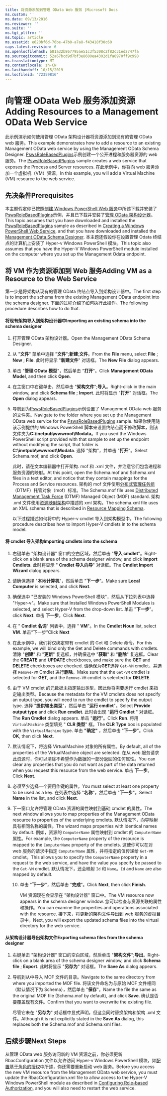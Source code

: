```yaml
---
title: 将资源添加到管理 OData Web 服务 |Microsoft Docs
ms.custom: ''
ms.date: 09/13/2016
ms.reviewer: ''
ms.suite: ''
ms.tgt_pltfrm: ''
ms.topic: article
ms.assetid: e620bf6d-76be-47b0-a7a8-f43418f30c60
caps.latest.revision: 6
ms.openlocfilehash: b81a32b867795ae51c3f5308c2f82c31ed2747fa
ms.sourcegitcommit: 52a67bcd9d7bf3e8600ea4302d1fa8970ff9c998
ms.translationtype: MT
ms.contentlocale: zh-CN
ms.lasthandoff: 10/15/2019
ms.locfileid: "72359816"
---
```

# <a name="adding-resources-to-a-management-odata-web-service"></a><span data-ttu-id="f6188-102">向管理 OData Web 服务添加资源</span><span class="sxs-lookup"><span data-stu-id="f6188-102">Adding Resources to a Management OData Web Service</span></span>

<span data-ttu-id="f6188-103">此示例演示如何使用管理 OData 架构设计器将资源添加到现有的管理 OData web 服务。</span><span class="sxs-lookup"><span data-stu-id="f6188-103">This example demonstrates how to add a resource to an existing Management OData web service by using the Management OData Schema Designer.</span></span> <span data-ttu-id="f6188-104">[PswsRoleBasedPlugins](https://code.msdn.microsoft.com:443/windowsdesktop/PswsRoleBasedPlugins-9c79b75a)示例创建一个公开进程和服务器资源的 web 服务。</span><span class="sxs-lookup"><span data-stu-id="f6188-104">The [PswsRoleBasedPlugins](https://code.msdn.microsoft.com:443/windowsdesktop/PswsRoleBasedPlugins-9c79b75a) sample creates a web service that exposes the Process and Server resources.</span></span> <span data-ttu-id="f6188-105">在此示例中，你将向 web 服务添加一个虚拟机（VM）资源。</span><span class="sxs-lookup"><span data-stu-id="f6188-105">In this example, you will add a Virtual Machine (VM) resource to the web service.</span></span>

## <a name="prerequisites"></a><span data-ttu-id="f6188-106">先决条件</span><span class="sxs-lookup"><span data-stu-id="f6188-106">Prerequisites</span></span>

<span data-ttu-id="f6188-107">本主题假定你已按照[创建 Windows PowerShell Web 服务](./creating-a-management-odata-web-service.md)中所述下载并安装了[PswsRoleBasedPlugins](https://code.msdn.microsoft.com:443/windowsdesktop/PswsRoleBasedPlugins-9c79b75a)示例，并且已下载并安装了[管理 OData 架构设计器](https://marketplace.visualstudio.com/items?itemName=jlisc0.ManagementODataSchemaDesigner)。</span><span class="sxs-lookup"><span data-stu-id="f6188-107">This topic assumes that you have downloaded and installed the [PswsRoleBasedPlugins](https://code.msdn.microsoft.com:443/windowsdesktop/PswsRoleBasedPlugins-9c79b75a) sample as described in [Creating a Windows PowerShell Web Service](./creating-a-management-odata-web-service.md), and that you have downloaded and installed the [Management OData Schema Designer](https://marketplace.visualstudio.com/items?itemName=jlisc0.ManagementODataSchemaDesigner).</span></span> <span data-ttu-id="f6188-108">本主题还假设你在设置管理 Odata 终结点的计算机上安装了 Hyper-v Windows PowerShell 模块。</span><span class="sxs-lookup"><span data-stu-id="f6188-108">This topic also assumes that you have the Hyper-V Windows PowerShell module installed on the computer where you set up the Management Odata endpoint.</span></span>

## <a name="adding-vm-as-a-resource-to-the-web-service"></a><span data-ttu-id="f6188-109">将 VM 作为资源添加到 Web 服务</span><span class="sxs-lookup"><span data-stu-id="f6188-109">Adding VM as a Resource to the Web Service</span></span>

<span data-ttu-id="f6188-110">第一步是将架构从现有的管理 OData 终结点导入到架构设计器中。</span><span class="sxs-lookup"><span data-stu-id="f6188-110">The first step is to import the schema from the existing Management OData endpoint into the schema designer.</span></span> <span data-ttu-id="f6188-111">下面的过程介绍了如何执行此操作。</span><span class="sxs-lookup"><span data-stu-id="f6188-111">The following procedure describes how to do that.</span></span>

#### <a name="importing-an-existing-schema-into-the-schema-designer"></a><span data-ttu-id="f6188-112">将现有架构导入到架构设计器中</span><span class="sxs-lookup"><span data-stu-id="f6188-112">Importing an existing schema into the schema designer</span></span>

1. <span data-ttu-id="f6188-113">打开管理 OData 架构设计器。</span><span class="sxs-lookup"><span data-stu-id="f6188-113">Open the Management OData Schema Designer.</span></span>

2. <span data-ttu-id="f6188-114">从 "**文件**" 菜单中选择 "**文件**";**新建**;**文件**。</span><span class="sxs-lookup"><span data-stu-id="f6188-114">From the **File** menu, select **File** ; **New** ; **File**.</span></span> <span data-ttu-id="f6188-115">此时将显示 "**新建文件**" 对话框。</span><span class="sxs-lookup"><span data-stu-id="f6188-115">The **New File** dialog appears.</span></span>

3. <span data-ttu-id="f6188-116">单击 "**管理 OData 模型**"，然后单击 "**打开**"。</span><span class="sxs-lookup"><span data-stu-id="f6188-116">Click **Management OData Model**, and then click **Open**.</span></span>

4. <span data-ttu-id="f6188-117">在主窗口中右键单击，然后单击 "**架构文件**";**导入**。</span><span class="sxs-lookup"><span data-stu-id="f6188-117">Right-click in the main window, and click **Schema file** ; **Import**.</span></span> <span data-ttu-id="f6188-118">此时将显示 "**打开**" 对话框。</span><span class="sxs-lookup"><span data-stu-id="f6188-118">The **Open** dialog appears.</span></span>

5. <span data-ttu-id="f6188-119">导航到为[PswsRoleBasedPlugins](https://code.msdn.microsoft.com:443/windowsdesktop/PswsRoleBasedPlugins-9c79b75a)示例设置了 Management OData web 服务的文件夹。</span><span class="sxs-lookup"><span data-stu-id="f6188-119">Navigate to the folder where you set up the Management OData web service for the [PswsRoleBasedPlugins](https://code.msdn.microsoft.com:443/windowsdesktop/PswsRoleBasedPlugins-9c79b75a) sample.</span></span> <span data-ttu-id="f6188-120">如果你使用随该示例提供的 Windows PowerShell 脚本来设置终结点而不修改脚本，则该文件夹为**C:\inetpub\wwwroot\Modata**。</span><span class="sxs-lookup"><span data-stu-id="f6188-120">If you used the Windows PowerShell script provided with that sample to set up the endpoint without modifying the script, that folder is **C:\inetpub\wwwroot\Modata**.</span></span> <span data-ttu-id="f6188-121">选择 "架构"，并单击 "**打开**"。</span><span class="sxs-lookup"><span data-stu-id="f6188-121">Select Schema.mof, and click **Open**.</span></span>

   <span data-ttu-id="f6188-122">此时，请在文本编辑器中打开架构. mof 和 .xml 文件，并注意它们包含进程和服务资源的映射。</span><span class="sxs-lookup"><span data-stu-id="f6188-122">At this point, open the Schema.mof and Schema.xml files in a text editor, and notice that they contain mappings for the Process and Service resources.</span></span> <span data-ttu-id="f6188-123">架构的 mof 文件使用[分布式管理任务组](https://www.dmtf.org/)（DTMF）托管对象（mof）标准。</span><span class="sxs-lookup"><span data-stu-id="f6188-123">The Schema.mof file uses [Distributed Management  Task Force](https://www.dmtf.org/) (DTMF) Managed Object (MOF) standard.</span></span> <span data-ttu-id="f6188-124">架构 .xml 文件使用[资源映射架构](./resource-mapping-schema.md)中描述的 xml 架构。</span><span class="sxs-lookup"><span data-stu-id="f6188-124">The schema.xml file uses an XML schema that is described in [Resource Mapping Schema](./resource-mapping-schema.md).</span></span>

   <span data-ttu-id="f6188-125">以下过程描述如何将中的 Hyper-v cmdlet 导入到架构模型中。</span><span class="sxs-lookup"><span data-stu-id="f6188-125">The following procedure describes how to import Hyper-V cmdlets in to the schema model.</span></span>

#### <a name="importing-cmdlets-into-the-schema"></a><span data-ttu-id="f6188-126">将 cmdlet 导入架构</span><span class="sxs-lookup"><span data-stu-id="f6188-126">Importing cmdlets into the schema</span></span>

1. <span data-ttu-id="f6188-127">右键单击 "架构设计器" 窗口的空白区域，然后单击 "**导入 cmdlet**"。</span><span class="sxs-lookup"><span data-stu-id="f6188-127">Right-click on a blank area of the schema designer window, and click **Import Cmdlets**.</span></span> <span data-ttu-id="f6188-128">此时将显示 " **Cmdlet 导入向导**" 对话框。</span><span class="sxs-lookup"><span data-stu-id="f6188-128">The **Cmdlet Import Wizard** dialog appears.</span></span>

2. <span data-ttu-id="f6188-129">请确保选择 "**本地计算机**"，然后单击 "**下一步**"。</span><span class="sxs-lookup"><span data-stu-id="f6188-129">Make sure **Local Computer** is selected, and click **Next**.</span></span>

3. <span data-ttu-id="f6188-130">确保选中 "已安装的 Windows PowerShell 模块"，然后从下拉列表中选择 "Hyper-v"。</span><span class="sxs-lookup"><span data-stu-id="f6188-130">Make sure that Installed Windows PowerShell Modules is selected, and select Hyper-V from the drop-down list.</span></span> <span data-ttu-id="f6188-131">单击 "**下一步**"。</span><span class="sxs-lookup"><span data-stu-id="f6188-131">click **Next**.</span></span> <span data-ttu-id="f6188-132">单击 **下一步**。</span><span class="sxs-lookup"><span data-stu-id="f6188-132">Click **Next**.</span></span>

4. <span data-ttu-id="f6188-133">在 " **Cmdlet 名词**" 列表中，选择 " **VM**"。</span><span class="sxs-lookup"><span data-stu-id="f6188-133">In the **Cmdlet Noun** list, select **VM**.</span></span> <span data-ttu-id="f6188-134">单击“下一步”</span><span class="sxs-lookup"><span data-stu-id="f6188-134">Click **Next**</span></span>

5. <span data-ttu-id="f6188-135">在此示例中，我们将仅绑定带有 cmdlet 的 Get 和 Delete 命令。</span><span class="sxs-lookup"><span data-stu-id="f6188-135">For this example, we will bind only the Get and Delete commands with cmdlets.</span></span> <span data-ttu-id="f6188-136">清除 "**创建**" 和 "**更新**" 复选框，并确保选中 "**获取**" 和 "**删除**" 复选框。</span><span class="sxs-lookup"><span data-stu-id="f6188-136">Clear the **CREATE** and **UPDATE** checkboxes, and make sure the **GET** and **DELETE** checkboxes are checked.</span></span> <span data-ttu-id="f6188-137">请确保为**GET**选择 `Get-VM` cmdlet，并选择 `Remove-VM` Cmdlet 进行**删除**。</span><span class="sxs-lookup"><span data-stu-id="f6188-137">Make sure that the `Get-VM` cmdlet is selected for **GET**, and the `Remove-VM` cmdlet is selected for **DELETE**.</span></span>

6. <span data-ttu-id="f6188-138">由于 VM cmdlet 的元数据未指定输出类型，因此你将需要运行 cmdlet 来指定输出类型。</span><span class="sxs-lookup"><span data-stu-id="f6188-138">Because the metadata for the VM cmdlets does not specify an output type, you will need to run the cmdlet to specify the output type.</span></span> <span data-ttu-id="f6188-139">选择 "**提供输出类型**"，然后单击 "**运行 cmdlet**"。</span><span class="sxs-lookup"><span data-stu-id="f6188-139">Select **Provide output type** and click **Run cmdlet**.</span></span> <span data-ttu-id="f6188-140">此时会出现 "**运行 Cmdlet** " 对话框。</span><span class="sxs-lookup"><span data-stu-id="f6188-140">The **Run Cmdlet** dialog appears.</span></span> <span data-ttu-id="f6188-141">单击 "**运行**"。</span><span class="sxs-lookup"><span data-stu-id="f6188-141">Click **Run**.</span></span> <span data-ttu-id="f6188-142">将用 `VirtualMachine` 类型填充 " **CLR 类型**" 框。</span><span class="sxs-lookup"><span data-stu-id="f6188-142">The **CLR Type** box is populated with the `VirtualMachine` type.</span></span> <span data-ttu-id="f6188-143">单击 **"确定"** ，然后单击 "**下一步**"。</span><span class="sxs-lookup"><span data-stu-id="f6188-143">Click **OK**, then click **Next**.</span></span>

7. <span data-ttu-id="f6188-144">默认情况下，将选择 VirtualMachine 对象的所有属性。</span><span class="sxs-lookup"><span data-stu-id="f6188-144">By default, all of the properties of the VirtualMachine object are selected.</span></span> <span data-ttu-id="f6188-145">在从 web 服务请求此资源时，你可以清除不希望作为数据的一部分返回的任何属性。</span><span class="sxs-lookup"><span data-stu-id="f6188-145">You can clear any properties that you do not want as part of the data returned when you request this resource from the web service.</span></span> <span data-ttu-id="f6188-146">单击 **下一步**。</span><span class="sxs-lookup"><span data-stu-id="f6188-146">Click **Next**.</span></span>

8. <span data-ttu-id="f6188-147">必须至少选择一个要用作键的属性。</span><span class="sxs-lookup"><span data-stu-id="f6188-147">You must select at least one property to be used as a key.</span></span> <span data-ttu-id="f6188-148">在列表中选择 "**名称**"，然后单击 "**下一步**"。</span><span class="sxs-lookup"><span data-stu-id="f6188-148">Select **Name** in the list, and click **Next**.</span></span>

9. <span data-ttu-id="f6188-149">下一窗口允许将管理 OData 资源的属性映射到基础 cmdlet 的属性。</span><span class="sxs-lookup"><span data-stu-id="f6188-149">The next window allows you to map properties of the Management OData resource to properties of the underlying cmdlets.</span></span> <span data-ttu-id="f6188-150">默认情况下，向导映射具有相同名称的属性。</span><span class="sxs-lookup"><span data-stu-id="f6188-150">The wizard maps properties with identical names by default.</span></span> <span data-ttu-id="f6188-151">例如，资源的 `ComputerName` 属性映射到 cmdlet 的 `ComputerName` 属性。</span><span class="sxs-lookup"><span data-stu-id="f6188-151">For example, the `ComputerName` property of the resource is mapped to the `ComputerName` property of the cmdlets.</span></span>  <span data-ttu-id="f6188-152">这使你可以在对 web 服务的请求中指定 `ComputerName` 属性，并将指定的值传递给 `Get-VM` cmdlet。</span><span class="sxs-lookup"><span data-stu-id="f6188-152">This allows you to specify the `ComputerName` property in a request to the web service, and have the value you specify be passed to the `Get-VM` cmdlet.</span></span> <span data-ttu-id="f6188-153">默认情况下，还会映射 `Id` 和 `Name`。</span><span class="sxs-lookup"><span data-stu-id="f6188-153">`Id` and `Name` are also mapped by default.</span></span>

   10. <span data-ttu-id="f6188-154">单击 "**下一步**"，然后单击 "**完成**"。</span><span class="sxs-lookup"><span data-stu-id="f6188-154">Click **Next**, then click **Finish**.</span></span>

       <span data-ttu-id="f6188-155">VM 资源现在会显示在 "架构设计器" 窗口中。</span><span class="sxs-lookup"><span data-stu-id="f6188-155">The VM resource now appears in the schema designer window.</span></span> <span data-ttu-id="f6188-156">您可以检查与资源关联的属性和操作。</span><span class="sxs-lookup"><span data-stu-id="f6188-156">You can examine the properties and operations associated with the resource.</span></span> <span data-ttu-id="f6188-157">接下来，将更新的架构文件导出到 web 服务的虚拟目录中。</span><span class="sxs-lookup"><span data-stu-id="f6188-157">Next, you will export the updated schema files into the virtual directory for the web service.</span></span>

#### <a name="exporting-schema-files-from-the-schema-designer"></a><span data-ttu-id="f6188-158">从架构设计器导出架构文件</span><span class="sxs-lookup"><span data-stu-id="f6188-158">Exporting schema files from the schema designer</span></span>

1. <span data-ttu-id="f6188-159">右键单击 "架构设计器" 窗口的空白区域，然后单击 "**架构文件**";**导出**。</span><span class="sxs-lookup"><span data-stu-id="f6188-159">Right-click on a blank area of the schema designer window, and click **Schema file** ; **Export**.</span></span> <span data-ttu-id="f6188-160">此时将显示 "**另存为**" 对话框。</span><span class="sxs-lookup"><span data-stu-id="f6188-160">The **Save As** dialog appears.</span></span>

2. <span data-ttu-id="f6188-161">导航到从中导入 MOF 文件的目录。</span><span class="sxs-lookup"><span data-stu-id="f6188-161">Navigate to the same directory from where you imported the MOF file.</span></span> <span data-ttu-id="f6188-162">将该文件命名为与原始 MOF 文件相同（默认情况下为 Schema），然后单击 "**保存**"。</span><span class="sxs-lookup"><span data-stu-id="f6188-162">Name the file the same as the original MOF file (Schema.mof by default), and click **Save**.</span></span> <span data-ttu-id="f6188-163">确认是否要覆盖现有文件。</span><span class="sxs-lookup"><span data-stu-id="f6188-163">Confirm that you want to overwrite the existing file.</span></span>

   <span data-ttu-id="f6188-164">尽管它未在 "**另存为**" 对话框中显式声明，但这会同时替换架构和架构 .xml 文件。</span><span class="sxs-lookup"><span data-stu-id="f6188-164">Although it is not explicitly stated in the **Save As** dialog, this replaces both the Schema.mof and Schema.xml files.</span></span>

## <a name="next-steps"></a><span data-ttu-id="f6188-165">后续步骤</span><span class="sxs-lookup"><span data-stu-id="f6188-165">Next Steps</span></span>

<span data-ttu-id="f6188-166">从管理 OData web 服务访问新的 VM 资源之前，你必须更新 RbacConfiguration 文件以允许访问 Hyper-v Windows PowerShell 模块，如[配置基于角色的授权](./configuring-role-based-authorization.md)中所述，你还需要重新启动 web 服务。</span><span class="sxs-lookup"><span data-stu-id="f6188-166">Before you access the new VM resource from the Management OData web service, you must update the RbacConfiguration.xml file to allow access to the Hyper-V Windows PowerShell module as described in [Configuring Role-based Authorization](./configuring-role-based-authorization.md), and you will also need to restart the web service.</span></span>
